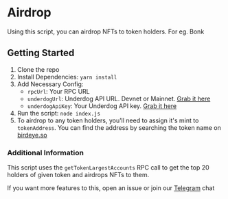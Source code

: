 # Airdrop

Using this script, you can airdrop NFTs to token holders. For eg. Bonk

## Getting Started
1. Clone the repo
2. Install Dependencies: ```yarn install```
3. Add Necessary Config:  
   - `rpcUrl`: Your RPC URL
   - `underdogUrl`: Underdog API URL. Devnet or Mainnet. [Grab it here](https://underdog.readme.io/reference/getting-started-1)
   - `underdogApiKey`: Your Underdog API key. [Grab it here](https://app.underdogprotocol.com)
4. Run the script: ```node index.js```
5. To airdrop to any token holders, you'll need to assign it's mint to `tokenAddress`. You can find the address by searching the token name on [birdeye.so](https://birdeye.so/)

### Additional Information
This script uses the `getTokenLargestAccounts` RPC call to get the top 20 holders of given token and airdrops NFTs to them.

If you want more features to this, open an issue or join our [Telegram](https://t.me/+odpEjJY0m6YyNTQ5) chat
